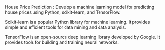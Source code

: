 House Price Prediction :
Develop a machine learning model for predicting house prices using Python, scikit-learn, and TensorFlow.

Scikit-learn is a popular Python library for machine learning. It provides simple and efficient tools for data mining and data analysis.

TensorFlow is an open-source deep learning library developed by Google. It provides tools for building and training neural networks.
